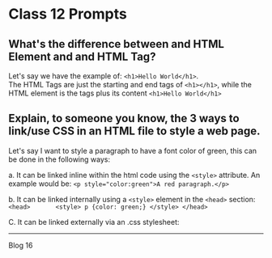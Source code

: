 # Class 12 Prompts

## What's the difference between and HTML Element and and HTML Tag?

Let's say we have the example of:  `<h1>Hello World</h1>`.    
The HTML Tags are just the starting and end tags of `<h1></h1>`, while the HTML element is the tags plus its content `<h1>Hello World</h1>` 



## Explain, to someone you know, the 3 ways to link/use CSS in an HTML file to style a web page.

Let's say I want to style a paragraph to have a font color of green, this can be done in the following ways:

  a. It can be linked inline within the html code using the `<style>` attribute.  An example would be:
      `<p style="color:green">A red paragraph.</p>`
  
  b. It can be linked internally using a `<style>` element in the `<head>` section:
`       <head>      
           <style>
              p {color: green;}
           </style>
        </head>`
  
  C. It can be linked externally via an .css stylesheet:
      <link rel="stylesheet" href="styles.css">
  
  -----
  
  Blog 16
  
  


